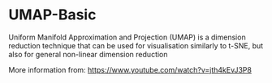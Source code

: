 # UMAP-Basic
Uniform Manifold Approximation and Projection (UMAP) is a dimension reduction technique that can be used for visualisation similarly to t-SNE, but also for general non-linear dimension reduction

More information from: https://www.youtube.com/watch?v=jth4kEvJ3P8
